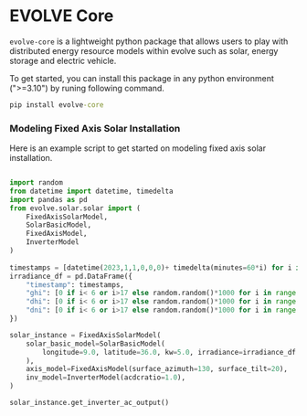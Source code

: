 # EVOLVE Core

`evolve-core` is a lightweight python package that allows users to play with distributed energy resource models within evolve such as solar, energy storage and electric vehicle.

To get started, you can install this package in any python environment (">=3.10") by runing following command.

```cmd
pip install evolve-core
```

### Modeling Fixed Axis Solar Installation

Here is an example script to get started on modeling fixed axis solar installation.

```py title="Fixed Axis Solar Model"

import random
from datetime import datetime, timedelta
import pandas as pd
from evolve.solar.solar import (
    FixedAxisSolarModel,
    SolarBasicModel,
    FixedAxisModel,
    InverterModel
)
 
timestamps = [datetime(2023,1,1,0,0,0)+ timedelta(minutes=60*i) for i in range(24)]
irradiance_df = pd.DataFrame({
    "timestamp": timestamps,
    "ghi": [0 if i< 6 or i>17 else random.random()*1000 for i in range(24)],
    "dhi": [0 if i< 6 or i>17 else random.random()*1000 for i in range(24)],
    "dni": [0 if i< 6 or i>17 else random.random()*1000 for i in range(24)]
})

solar_instance = FixedAxisSolarModel(
    solar_basic_model=SolarBasicModel(
        longitude=9.0, latitude=36.0, kw=5.0, irradiance=irradiance_df
    ),
    axis_model=FixedAxisModel(surface_azimuth=130, surface_tilt=20),
    inv_model=InverterModel(acdcratio=1.0),
)

solar_instance.get_inverter_ac_output()

```